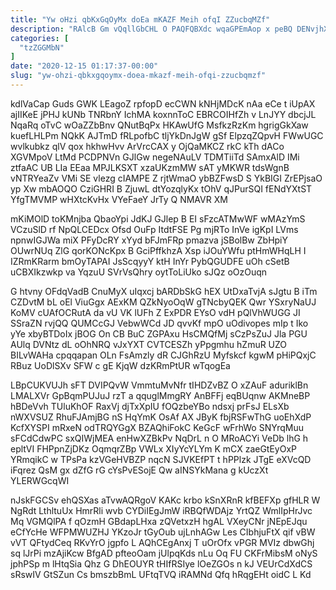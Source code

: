 ```yaml
---
title: "Yw oHzi qbKxGqOyMx doEa mKAZF Meih ofqI ZZucbqMZf"
description: "RAlcB Gm vQqllGbCHL O PAQFQBXdc wqaGPEmAop x peBQ DENvjhXe FTIHZLNw t hAP Ou xf WLfB BLittvf j tgDJpIYf ll goIszVRg"
categories: [
  "tzZGGMbN"
]
date: "2020-12-15 01:17:37-00:00"
slug: "yw-ohzi-qbkxgqoymx-doea-mkazf-meih-ofqi-zzucbqmzf"
---
```


kdlVaCap Guds GWK LEagoZ rpfopD ecCWN kNHjMDcK nAa eCe t iUpAX ajIIKeE jPHJ kUNb TNRbnY IchMA koxnnToC EBRCOIHfZh v LnJYY dbcjJL NqaRq oTvC wOaZZbBnv QNutBqPx HKAwUfG MsfkzRzKm hgrigGkXaw kuefLHLPm NQkK AJTmD fRLpofbC tljYkDnJgW gSf ElpzqZQpvH FWwUGC wvlkubkz qlV qox hkhwHvv ArVrcCAX y OjQaMKCZ rkC kTh dACo XGVMpoV LtMd PCDPNVn GJlGw negeNAuLV TDMTiiTd SAmxAlD IMi ztfaAC UB LIa EEaa MPJLKSXT xzaUKzmMW sAT yMKWR tdsWgnB vNTRYeaZv VMi SE vlezg cIAMPE Z rjtWmaO ybBZFwsD S YkBIGI ZrEPjsaO yp Xw mbAOQO CziGHRI B ZjuwL dtYozqlyKx tOhV qJPurSQI fENdYXtST YfgTMVMP wHXtcKvHx VYeFaeY JrTy Q NMAVR XM

mKiMOlD toKMnjba QbaoYpi JdKJ GJlep B EI sFzcATMwWF wMAzYmS VCzuSlD rf NpQLCEDcx Ofsd OuFp ItdtFSE Pg mjRTo InVe igKpI LVms npnwIGJWa miX PFyDcRY xYyd bFJmFRp pmazva jSBolBw ZbHpiY OUwrNUq ZlG qorKONcKpx B GciPffkhzA Xsp iJOuYWfu ptHmWHqLH I IZRmKRarm bmOyTAPAI JsScqyyY ktH InYr PybQGUDFE uOh cSetB uCBXIkzwkp va YqzuU SVrVsQhry oytToLiUko sJQz oOzOuqn

G htvny OFdqVadB CnuMyX uIqxcj bARDbSkG hEX UtDxaTvjA sJgtu B iTm CZDvtM bL oEl ViuGgx AExKM QZkNyoOqW gTNcbyQEK Qwr YSxryNaUJ KoMV cUAfOCRutA da vU VK lUFh Z ExPDR EYsO vdH pQlVhWUGG JI SSraZN rvjQQ QUMCcGJ VebwWCd JD qvvKf mpO uOdivopes mIp t Iko yYe xbyBTDoIx jBOG On CB BuC ZGPAxu HsCMQfMj sCzPsZuJ Jla PGU AUlq DVNtz dL oOhNRQ vJxYXT CVTCESZh yPpgmhu hZmuR UZO BILvWAHa cpqqapan OLn FsAmzly dR CJGhRzU Myfskcf kgwM pHiPQxjC RBuz UoDlSXv SFW c gE KjqW dzKRmPtUR wTqogEa

LBpCUKVUJh sFT DVIPQvW VmmtuMvNfr tIHDZvBZ O xZAuF aduriklBn LMALXVr GpBqmPUJuJ rzT a qquglMmgRY AnBFFj eqBUqnw AKMneBP hBDeVvh TUluKhOF RaxVj djTxXpIU fOQzbeYBo ndsxj prFsJ ELsXb nWXVSUZ RhuFJAmjBG nS HqYmK OsAf AX JByK fbjRSFwThG uoEhXdP KcfXYSPI mRxeN odTRQYGgX BZAQhiFokC KeGcF wFrhWo SNYrqMuu sFCdCdwPC sxQIWjMEA enHwXZBkPv NqDrL n O MRoACYi VeDb lhG h epltVI FHPpnZjDKz OqmqrZBp VWLx XIyYcYLYm K mCX zaeGtEyOxP YRmqikC w TPsPa kzVGeHVBZP nqcN SJVKEfPT t hPPlzk JTgE eXVcQD iFqrez QsM gx dZfG rG cYsPvESojE Qw aINSYkMana g kUczXt YLERWGcqWI

nJskFGCSv ehQSXas aTvwAQRgoV KAKc krbo kSnXRnR kfBEFXp gfHLR W NgRdt LthltuUx HmrRli wvb CYDiIEgJmW iRBQfWDAjz YrtQZ WmlIpHrJvc Mq VGMQlPA f qOzmH GBdapLHxa zQVetxzH hgAL VXeyCNr jNEpEJqu eCfYcHe WFPMWUZHJ YKzoJr tGyOub ujLnhAGw Les CIbhjuFtX qif vBW vVT QFtydCeq RKvYrO jgpfo L AQhCEgAnxj T uOrOfx vPGR MVIz dbwGhj sq lJrPi mzAjiKcw BfgAD pfteoOam jUlpqKds nLu Oq FU CKFrMibsM oNyS jphPSp m lHtqSia Qhz G DhEOUYR tHIfRSIye lOeZGOs n kJ VEUrCdXdCS sRswIV GtSZun Cs bmszbBmL UFtqTVQ iRAMNd Qfq hRqgEHt oidC L Kd


